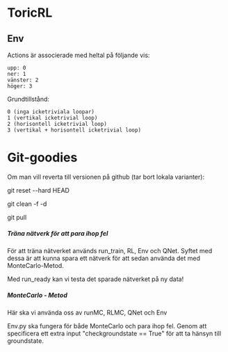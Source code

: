 # ToricRL

## Env

Actions är associerade med heltal på följande vis:

	upp: 0
	ner: 1
	vänster: 2
	höger: 3

Grundtillstånd:

  	0 (inga icketriviala loopar)
  	1 (vertikal icketrivial loop)
	2 (horisontell icketrivial loop)
	3 (vertikal + horisontell icketrivial loop)

# Git-goodies

Om man vill reverta till versionen på github (tar bort lokala varianter):

git reset --hard HEAD

git clean -f -d

git pull

##### Träna nätverk för att para ihop fel #####

För att träna nätverket används run_train, RL, Env och QNet. Syftet med dessa är att kunna
spara ett nätverk för att sedan använda det med MonteCarlo-Metod.

Med run_ready kan vi testa det sparade nätverket på ny data!

##### MonteCarlo - Metod #####
Här ska vi använda oss av runMC, RLMC, QNet och Env


Env.py ska fungera för både MonteCarlo och para ihop fel. Genom att specificera ett
extra input "checkgroundstate == True" för att ta hänsyn till groundstate.
